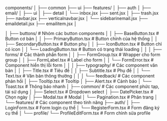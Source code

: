 components/
│
├── common
├── ui
├── features/
│ ├── auth
│ ├── email/
│ ├── ui
│ ├── detail
│ └── inbox.jsx
├── sent.jsx
│ ├── trash.jsx
├── navbar.jsx
├── verticalnavbar.jsx
│ └── sidebarinemail.jsx
├── emaildetail.jsx
├── emailitem.jsx
│

│ ├── buttons/ # Nhóm các button components
│ │ ├── BaseButton.tsx # Button cơ bản
│ │ ├── PrimaryButton.tsx # Button chính của hệ thống
│ │ ├── SecondaryButton.tsx # Button phụ
│ │ ├── IconButton.tsx # Button chỉ có icon
│ │ └── LoadingButton.tsx # Button có trạng thái loading
│ │
│ ├── forms/ # Các thành phần form
│ │ ├── FormGroup.tsx # Wrapper cho form group
│ │ ├── FormLabel.tsx # Label cho form
│ │ └── FormError.tsx # Component hiển thị lỗi form
│ │
│ ├── typography/ # Các component văn bản
│ │ ├── Title.tsx # Tiêu đề
│ │ ├── Subtitle.tsx # Phụ đề
│ │ └── Text.tsx # Văn bản thông thường
│ │
│ └── feedback/ # Các component phản hồi
│ ├── Tooltip.tsx # Tooltip
│ ├── Alert.tsx # Cảnh báo
│ └── Toast.tsx # Thông báo nhanh
│
├── common/ # Các component phức tạp, tái sử dụng
│ ├── Select.tsx # Dropdown select
│ ├── DatePicker.tsx # Chọn ngày
│ ├── Modal.tsx # Modal
│ └── Pagination.tsx # Phân trang
│
└── features/ # Các component theo tính năng
├── auth/
│ ├── LoginForm.tsx # Form login cụ thể
│ └── RegisterForm.tsx # Form đăng ký cụ thể
│
└── profile/
└── ProfileEditForm.tsx # Form chỉnh sửa profile
